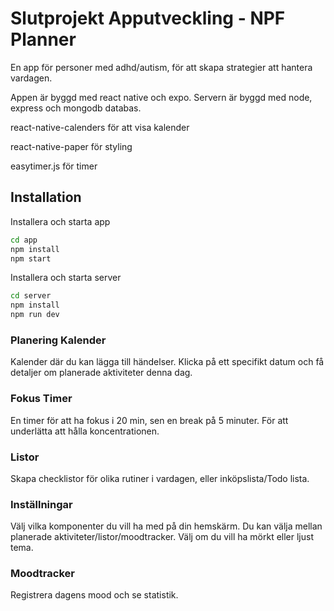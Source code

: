 # Slutprojekt Apputveckling - NPF Planner

En app för personer med adhd/autism, för att skapa strategier att hantera vardagen.

Appen är byggd med react native och expo. Servern är byggd med node, express och mongodb databas.

react-native-calenders för att visa kalender

react-native-paper för styling

easytimer.js för timer

## Installation

Installera och starta app

```bash
cd app
npm install
npm start

```

Installera och starta server

```bash
cd server
npm install
npm run dev

```

### Planering Kalender

Kalender där du kan lägga till händelser. Klicka på ett specifikt datum och få detaljer om planerade aktiviteter denna dag.

### Fokus Timer

En timer för att ha fokus i 20 min, sen en break på 5 minuter. För att underlätta att hålla koncentrationen.

### Listor

Skapa checklistor för olika rutiner i vardagen, eller inköpslista/Todo lista.

### Inställningar

Välj vilka komponenter du vill ha med på din hemskärm. Du kan välja mellan planerade aktiviteter/listor/moodtracker.
Välj om du vill ha mörkt eller ljust tema.

### Moodtracker

Registrera dagens mood och se statistik.
